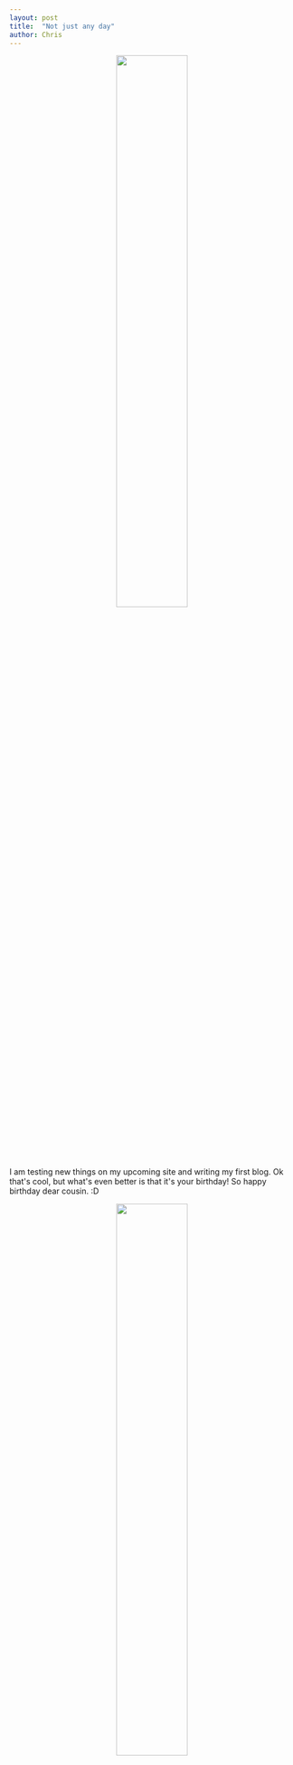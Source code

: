 ```yaml
---
layout: post
title:  "Not just any day"
author: Chris
---
```

<center><div>
<img src="{{site.url}}/img/carte.jpeg" width="50%" height="50%"/>
</div></center>

I am testing new things on my upcoming site and writing my first blog. Ok that's cool, but what's even better is that it's your birthday! So happy birthday dear cousin. :D


<center><div>
<img src="{{site.url}}/img/alexiane.jpg" width="50%" height="50%"/>
</div></center>

